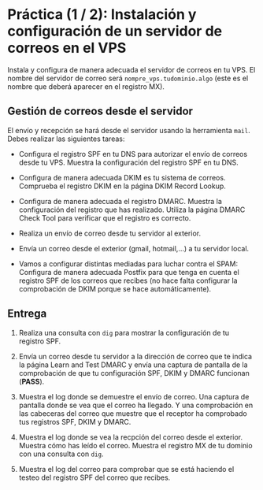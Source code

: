 # Práctica (1 / 2): Instalación y configuración de un servidor de correos en el VPS
Instala y configura de manera adecuada el servidor de correos en tu VPS. El nombre del servidor de correo será `nompre_vps.tudominio.algo` (este es el nombre que deberá aparecer en el registro MX).

## Gestión de correos desde el servidor
El envío y recepción se hará desde el servidor usando la herramienta `mail`. Debes realizar las siguientes tareas:

- Configura el registro SPF en tu DNS para autorizar el envío de correos desde tu VPS. Muestra la configuración del registro SPF en tu DNS.

- Configura de manera adecuada DKIM es tu sistema de correos. Comprueba el registro DKIM en la página DKIM Record Lookup.

- Configura de manera adecuada el registro DMARC. Muestra la configuración del registro que has realizado. Utiliza la página DMARC Check Tool para verificar que el registro es correcto.
- Realiza un envío de correo desde tu servidor al exterior.

- Envía un correo desde el exterior (gmail, hotmail,…) a tu servidor local.

- Vamos a configurar distintas mediadas para luchar contra el SPAM: Configura de manera adecuada Postfix para que tenga en cuenta el registro SPF de los correos que recibes (no hace falta configurar la comprobación de DKIM porque se hace automáticamente).

## Entrega

1. Realiza una consulta con `dig` para mostrar la configuración de tu registro SPF.

2. Envía un correo desde tu servidor a la dirección de correo que te indica la página Learn and Test DMARC y envía una captura de pantalla de la comprobación de que tu configuración SPF, DKIM y DMARC funcionan (**PASS**).

3. Muestra el log donde se demuestre el envío de correo. Una captura de pantalla donde se vea que el correo ha llegado. Y una comprobación en las cabeceras del correo que muestre que el receptor ha comprobado tus registros SPF, DKIM y DMARC.

4. Muestra el log donde se vea la recpción del correo desde el exterior. Muestra cómo has leído el correo. Muestra el registro MX de tu dominio con una consulta con `dig`.

5. Muestra el log del correo para comprobar que se está haciendo el testeo del registro SPF del correo que recibes.
